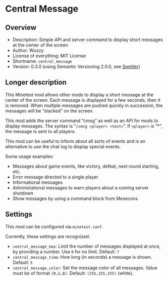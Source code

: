 # Central Message
## Overview
* Description: Simple API and server command to display short messages at the center of the screen
* Author: Wuzzy
* License of everything: MIT License
* Shortname: `central_message`
* Version: 0.3.0 (using Semantic Versioning 2.0.0, see [SemVer](http://semver.org/))

## Longer description
This Minetest mod allows other mods to display a short message at the center of the screen.
Each message is displayed for a few seconds, then it is removed.
When multiple messages are pushed quickly in succession, the messages will be “stacked”
on the screen.

This mod adds the server command “cmsg” as well as an API for mods to display messages.
The syntax is “`/cmsg <player> <text>`”. If `<player>` is “*”, the message is sent to all players.

This mod can be useful to inform about all sorts of events and is an alternative to use the chat log
to display special events.

Some usage examples:

* Messages about game events, like victory, defeat, next round starting, etc.
* Error message directed to a single player
* Informational messages
* Administational messages to warn players about a coming server shutdown
* Show messages by using a command block from Mesecons

## Settings
This mod can be configured via `minetest.conf`.

Currently, these settings are recognized:

* `central_message_max`: Limit the number of messages displayed at once, by providing a number. Use `0` for no limit. Default: `7`
* `central_message_time`: How long (in seconds) a message is shown. Default: `5`
* `central_message_color`: Set the message color of all messages. Value must be of format `(R,G,B)`. Default: `(255,255,255)` (white).

